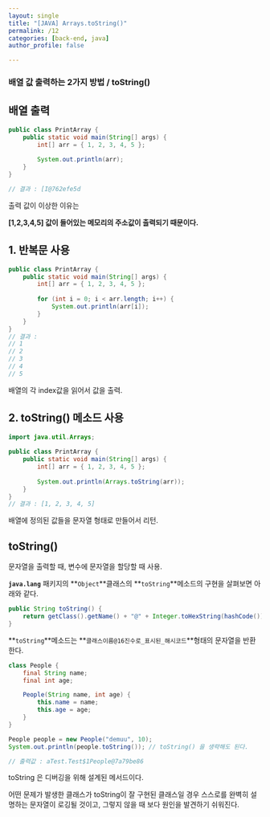 ```yaml
---
layout: single
title: "[JAVA] Arrays.toString()"
permalink: /12
categories: [back-end, java]
author_profile: false

---
```



### 배열 값 출력하는 2가지 방법 / toString()

## 배열 출력

```java
public class PrintArray {
    public static void main(String[] args) {
        int[] arr = { 1, 2, 3, 4, 5 };
 
        System.out.println(arr); 
    }
}

// 결과 : [I@762efe5d
```

출력 값이 이상한 이유는

**[1,2,3,4,5] 값이 들어있는 메모리의 주소값이 출력되기 때문이다.**

## 1. 반복문 사용

```java
public class PrintArray {
    public static void main(String[] args) {
        int[] arr = { 1, 2, 3, 4, 5 };
 
        for (int i = 0; i < arr.length; i++) {
            System.out.println(arr[i]);
        }
    }
}
// 결과 : 
// 1
// 2
// 3
// 4
// 5
```

배열의 각 index값을 읽어서 값을 출력.

## 2. toString() 메소드 사용

```java
import java.util.Arrays;
 
public class PrintArray {
    public static void main(String[] args) {
        int[] arr = { 1, 2, 3, 4, 5 };
 
        System.out.println(Arrays.toString(arr));
    }
}
// 결과 : [1, 2, 3, 4, 5]
```

배열에 정의된 값들을 문자열 형태로 만들어서 리턴.

## toString()

문자열을 출력할 때, 변수에 문자열을 할당할 때 사용.

**`java.lang`** 패키지의 **`Object`**클래스의 **`toString`**메소드의 구현을 살펴보면 아래와 같다.

```java
public String toString() {
    return getClass().getName() + "@" + Integer.toHexString(hashCode());
}
```

**`toString`**메소드는 **`클래스이름@16진수로_표시된_해시코드`**형태의 문자열을 반환한다.

```java
class People {
    final String name;
    final int age;

    People(String name, int age) {
        this.name = name;
        this.age = age;
    }
}

People people = new People("demuu", 10);
System.out.println(people.toString()); // toString() 을 생략해도 된다.

// 출력값 : aTest.Test$1People@7a79be86
```

toString 은 디버깅을 위해 설계된 메서드이다.

어떤 문제가 발생한 클래스가 toString이 잘 구현된 클래스일 경우 스스로를 완벽히 설명하는 문자열이 로깅될 것이고, 그렇지 않을 때 보다 원인을 발견하기 쉬워진다.
